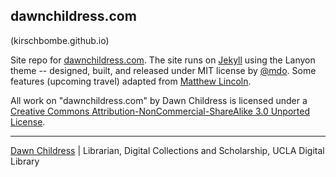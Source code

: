 ## dawnchildress.com 

(kirschbombe.github.io)

Site repo for [dawnchildress.com](http://dawnchildress.com). The site runs on [Jekyll](http://jekyllrb.com) using the Lanyon theme -- designed, built, and released under MIT license by [@mdo](https://github.com/poole/lanyon). Some features (upcoming travel) adapted from [Matthew Lincoln](https://github.com/mdlincoln/mdlincoln.github.io).

All work on "dawnchildress.com" by Dawn Childress is licensed under
a [Creative Commons Attribution-NonCommercial-ShareAlike 3.0 Unported
License](http://creativecommons.org/licenses/by-nc-sa/3.0/deed.en_US).

***

[Dawn Childress](http://dawnchildress.com) | Librarian, Digital Collections and Scholarship, UCLA Digital Library


